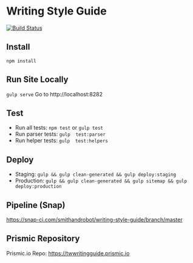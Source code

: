 Writing Style Guide
===================
[![Build Status](https://snap-ci.com/HXkaRbUcb96D68GZ_dk45YpvZpBGodxI8aSu1Lt9IDc/build_image)](https://snap-ci.com/smithandrobot/writing-style-guide/branch/master) 

Install 
---
```npm install```

Run Site Locally
---
```gulp serve```
Go to http://localhost:8282

Test
---
* Run all tests: ```npm test``` or ```gulp test```
* Run parser tests: ```gulp  test:parser```
* Run helper tests: ```gulp  test:helpers```

Deploy
---
* Staging: ```gulp && gulp clean-generated && gulp deploy:staging```
* Production: ```gulp && gulp clean-generated && gulp sitemap && gulp deploy:production```

Pipeline (Snap)
---
https://snap-ci.com/smithandrobot/writing-style-guide/branch/master

Prismic Repository
---
Prismic.io Repo: https://twwritingguide.prismic.io